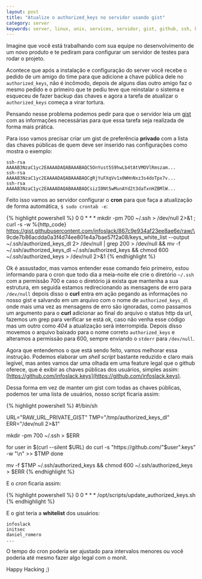 ```yaml
---
layout: post
title: "Atualize o authorized_keys no servidor usando gist"
category: server
keywords: server, linux, unix, services, servidor, gist, github, ssh, keys
---
```


Imagine que você está trabalhando com sua equipe no desenvolvimento de um novo
produto e te pediram para configurar um servidor de testes para rodar o projeto.

Acontece que após a instalação e configuração do server você recebe o pedido de
um amigo do time para que adicione a chave pública dele no `authorized_keys`,
não é incômodo, depois de alguns dias outro amigo faz o mesmo pedido e o primeiro
que te pediu teve que reinstalar o sistema e esqueceu de fazer backup das chaves
e agora a tarefa de atualizar o `authorized_keys` começa a virar tortura.

Pensando nesse problema podemos pedir para que o servidor leia um [gist](https://gist.github.com/) com
as informações necessárias para que essa tarefa seja realizada de forma mais
prática.

Para isso vamos precisar criar um gist de preferência **privado** com a lista das
chaves públicas de quem deve ser inserido nas configurações como mostra o exemplo:

    ssh-rsa AAAAB3NzaC1yc2EAAAADAQABAAABAQC5OnYust5S9hwLb4tAtVMOVlRmszam...
    ssh-rsa AAAAB3NzaC1yc2EAAAADAQABAAABAQCgRjYuFXqVv1x0WHnNxz3s4doTpx7v...
    ssh-rsa AAAAB3NzaC1yc2EAAAADAQABAAABAQCsizI0Nt5wMunAYd2t3daTxnHZBMlW...

Feito isso vamos ao servidor configurar o **cron** para que faça a atualização
de forma automática, `$ sudo crontab -e`:

{% highlight powershell %}
0 0 * * * mkdir -pm 700 ~/.ssh > /dev/null 2>&1 ; curl -s -w \%{http_code} \
https://gist.githubusercontent.com/infoslack/867c9e934af23ee8ae6e/raw/\
9cde7b86acdda0a3f4d74ee801e4a7bae57f2a08/keys_white_list --output \
~/.ssh/authorized_keys_dl 2> /dev/null | grep 200 > /dev/null && mv -f \
~/.ssh/authorized_keys_dl ~/.ssh/authorized_keys && chmod 600 \
~/.ssh/authorized_keys > /dev/null 2>&1
{% endhighlight %}

Ok é assustador, mas vamos entender esse comando feio primeiro, estou informando
para o cron que todo dia a meia-noite ele crie o diretório `~/.ssh` com a
permissão 700 e caso o diretório já exista que mantenha a sua estrutura, em seguida
estamos redirecionando as mensagens de erro para `/dev/null` depois disso o **curl**
entra em ação pegando as informações no nosso gist e salvando em um arquivo com
o nome de `authorized_keys_dl` onde mais uma vez as mensagens de erro são ignoradas,
como passamos um argumento para o **curl** adicionar ao final do arquivo o status
http da url, fazemos um grep para verificar se está ok, caso não venha esse código
mas um outro como *404* a atualização será interrompida.
Depois disso movemos o arquivo baixado para o nome correto `authorized_keys` e
alteramos a permissão para 600, sempre enviando o `stderr` para `/dev/null`.

Agora que entendemos o que está sendo feito, vamos melhorar essa instrução.
Podemos elaborar um *shell script* bastante reduzido e claro mais legível, mas
antes vamos dar uma olhada em uma feature legal que o github oferece, que é
exibir as chaves públicas dos usuários, simples assim:
[https://github.com/infoslack.keys](https://github.com/infoslack.keys).

Dessa forma em vez de manter um gist com todas as chaves públicas, podemos ter
uma lista de usuários, nosso script ficaria assim:

{% highlight powershell %}
#!/bin/sh

URL="RAW_URL_PRIVATE_GIST"
TMP="/tmp/authorized_keys_dl"
ERR="/dev/null 2>&1"

mkdir -pm 700 ~/.ssh > $ERR

for user in $(curl --silent $URL)
do
  curl -s "https://github.com/"$user".keys" -w "\n" >> $TMP
done

mv -f $TMP ~/.ssh/authorized_keys && chmod 600 ~/.ssh/authorized_keys > $ERR
{% endhighlight %}

E o *cron* ficaria assim:

{% highlight powershell %}
0 0 * * * /opt/scripts/update_authorized_keys.sh
{% endhighlight %}

E o gist teria a **whitelist** dos usuários:

    infoslack
    initsec
    daniel_romero
    ...

O tempo do cron poderia ser ajustado para intervalos menores ou você poderia
até mesmo fazer algo legal com o monit.

Happy Hacking ;)
